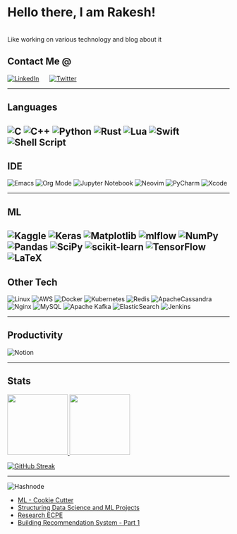 <!--
<img align="center" width="40%" src="https://github.com/rvbug/rvbug/blob/main/QM.png" /> 
-->
# Hello there, I am Rakesh!
<br>
Like working on various technology and blog about it

<p align="center"> 
  <!-- <img width="50%" src="" />  -->
</p>


## Contact Me @
<p align="left">
 
<a href="https://www.linkedin.com/in/idinc/" target="_blank">![LinkedIn](https://img.shields.io/badge/-linkedin-000?style=for-the-badge&logo=linkedin)</a>&nbsp;&nbsp;&nbsp;&nbsp;&nbsp;
 <a href="https://twitter.com/rvbugged" target="_blank">![Twitter](https://img.shields.io/badge/-Twitter-000?style=for-the-badge&logo=Twitter)</a>&nbsp;&nbsp;&nbsp;&nbsp;&nbsp;

</p>

---
 ## Languages

![C](https://img.shields.io/badge/-C-000?&logo=C)
![C++](https://img.shields.io/badge/-C++-000?&logo=c%2b%2b&logoColor=00599C)
![Python](https://img.shields.io/badge/-Python-000?&logo=Python)
![Rust](https://img.shields.io/badge/-Rust-000?&logo=Rust)
![Lua](https://img.shields.io/badge/-Lua-000?&logo=Lua)
![Swift](https://img.shields.io/badge/-Swift-000?&logo=Swift)
![Shell Script](https://img.shields.io/badge/-shell_script-000?logo=gnu-bash)
---
## IDE
![Emacs](https://img.shields.io/badge/-Emacs-000?logo=gnu-emacs)
![Org Mode](https://img.shields.io/badge/-orgmode-000?logo=org)
![Jupyter Notebook](https://img.shields.io/badge/-jupyter-000?logo=jupyter)
![Neovim](https://img.shields.io/badge/-NeoVim-000?logo=neovim)
![PyCharm](https://img.shields.io/badge/-pycharm-000?logo=pycharm)
![Xcode](https://img.shields.io/badge/-Xcode-000?logo=Xcode)

---
## ML
![Kaggle](https://img.shields.io/badge/-Kaggle-000?logo=kaggle)
![Keras](https://img.shields.io/badge/-Keras-000?logo=Keras)
![Matplotlib](https://img.shields.io/badge/-Matplotlib-000?logo=Matplotlib)
![mlflow](https://img.shields.io/badge/-mlflow-000?logo=mlflow)
![NumPy](https://img.shields.io/badge/-numpy-000?logo=numpy)
![Pandas](https://img.shields.io/badge/-pandas-000?logo=pandas)
![SciPy](https://img.shields.io/badge/-SciPy-000?logo=scipy)
![scikit-learn](https://img.shields.io/badge/-scikit--learn-000?logo=scikit-learn)
![TensorFlow](https://img.shields.io/badge/-TensorFlow-000?&logo=TensorFlow)
![LaTeX](https://img.shields.io/badge/-latex-000?logo=latex)
---
## Other Tech

![Linux](https://img.shields.io/badge/-Linux-000?&logo=Linux)
![AWS](https://img.shields.io/badge/-AWS-000?&logo=Amazon-AWS&logoColor=F90)
![Docker](https://img.shields.io/badge/-Docker-000?&logo=Docker)
![Kubernetes](https://img.shields.io/badge/-Kubernetes-000?&logo=Kubernetes)
![Redis](https://img.shields.io/badge/-Redis-000?&logo=Redis)
![ApacheCassandra](https://img.shields.io/badge/-cassandra-000?logo=apache-cassandra)
![Nginx](https://img.shields.io/badge/-nginx-000?logo=nginx)
![MySQL](https://img.shields.io/badge/-mysql-000?logo=mysql)
![Apache Kafka](https://img.shields.io/badge/-Apache%20Kafka-000?logo=apachekafka)
![ElasticSearch](https://img.shields.io/badge/-ElasticSearch-000?logo=elasticsearch)
![Jenkins](https://img.shields.io/badge/-jenkins-000?logo=jenkins)


---
## Productivity

![Notion](https://img.shields.io/badge/-Notion-000?logo=notion)

---
## Stats

<a href="https://rvbug.github.io/"><img height="137px" src="https://github-readme-stats.vercel.app/api?username=rvbug&hide_title=true&hide_border=true&show_icons=true&include_all_commits=true&count_private=true&line_height=21&text_color=000&icon_color=000&bg_color=0,ea6161,ffc64d,fffc4d,52fa5a&theme=graywhite" /><!-- wi*quL3fcV -->    <img height="137px" src="https://github-readme-stats.vercel.app/api/top-langs/?username=rvbug&hide=html&hide_title=true&hide_border=true&layout=compact&langs_count=6&exclude_repo=comp426,Redventures-Movie-Quotes&text_color=000&icon_color=fff&bg_color=0,52fa5a,4dfcff,c64dff&theme=graywhite" /></a>  

[![GitHub Streak](https://github-readme-streak-stats.herokuapp.com/?user=rvbug&theme=dark)](https://git.io/streak-stats)

---
![Hashnode](https://img.shields.io/badge/Hashnode-2962FF?style=for-the-badge&logo=hashnode&logoColor=white)
<!-- BLOG-POST-LIST:START -->
- [ML - Cookie Cutter](https://rvbug.hashnode.dev/ml-cookie-cutter)
- [Structuring Data Science and ML Projects](https://rvbug.hashnode.dev/structuring-data-science-and-ml-projects)
- [Research ECPE](https://rvbug.hashnode.dev/ml-research-emotional-cause-pair-extraction-ecpe)
- [Building Recommendation System - Part 1](https://rvbug.hashnode.dev/recommendation-systems-part-i)
<!-- BLOG-POST-LIST:END -->



 <!-- Connect with me 
 <h3 align="left">Connect with me:</h3>
 <p align="left">
  
 <a href="https://twitter.com/rvbugged" target="blank"><img align="center" src="https://github.com/kmhmubin/kmhmubin/blob/master/assets/twitter.svg" alt="rvbugged" height="30" width="30" /></a>
 <a href="https://linkedin.com/in/idinc" target="blank"><img align="center" src="https://github.com/kmhmubin/kmhmubin/blob/master/assets/linkedin.svg" alt="kmhmubin" height="30" width="30" /></a>
 <a href="https://hashnode.com/@kmhmubin" target="blank"><img align="center" src="https://github.com/kmhmubin/kmhmubin/blob/master/assets/hashnode.svg" alt="kmhmubin" height="30" width="30" /></a>
 -->
  
 
